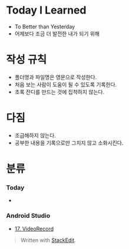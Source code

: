 <!DOCTYPE html>
<html>

<head>
  <meta charset="utf-8">
  <meta name="viewport" content="width=device-width, initial-scale=1.0">
  <title>README</title>
  <link rel="stylesheet" href="https://stackedit.io/style.css" />
</head>

<body class="stackedit">
  <div class="stackedit__html"><h1 id="today-i-learned">Today I Learned</h1>
<ul>
<li>To Better than Yesterday</li>
<li>어제보다 조금 더 발전한 내가 되기 위해</li>
</ul>
<h1 id="작성-규칙">작성 규칙</h1>
<ul>
<li>폴더명과 파일명은 영문으로 작성한다.</li>
<li>처음 보는 사람이 도움이 될 수 있도록 기록한다.</li>
<li>초록 잔디를 만드는 것에 집착하지 않는다.</li>
</ul>
<h1 id="다짐">다짐</h1>
<ul>
<li>조급해하지 않는다.</li>
<li>공부한 내용을 기록으로만 그치지 않고 소화시킨다.</li>
</ul>
<h1 id="분류">분류</h1>
<h3 id="today">Today</h3>
<ul>
<li></li>
</ul>
<h3 id="android-studio">Android Studio</h3>
<ul>
<li><a href="https://github.com/Mistive/TIL/blob/master/AndroidStudio/17_VideoRecord.md">17. VideoRecord</a></li>
</ul>
<blockquote>
<p>Written with <a href="https://stackedit.io/">StackEdit</a>.</p>
</blockquote>
</div>
</body>

</html>
